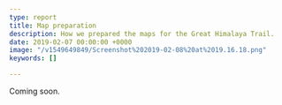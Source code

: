 ```yaml
---
type: report
title: Map preparation
description: How we prepared the maps for the Great Himalaya Trail.
date: 2019-02-07 00:00:00 +0000
image: "/v1549649849/Screenshot%202019-02-08%20at%2019.16.18.png"
keywords: []

---
```

Coming soon.